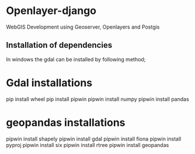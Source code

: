 # Openlayer-django
WebGIS Development using Geoserver, Openlayers and Postgis


## Installation of dependencies
In windows the gdal can be installed by following method;

# Gdal installations
pip install wheel
pip install pipwin
pipwin install numpy
pipwin install pandas
# geopandas installations
pipwin install shapely
pipwin install gdal
pipwin install fiona
pipwin install pyproj
pipwin install six
pipwin install rtree
pipwin install geopandas
